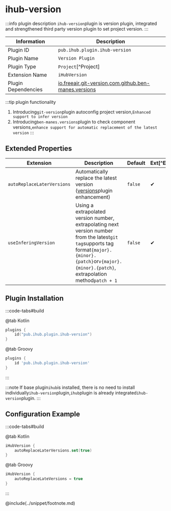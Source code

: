 # ihub-version

:::info plugin description
`ihub-version`plugin is version plugin, integrated and strengthened third party version plugin to set project version.
:::

| Information         | Description                                                                                                                                                                          |
| ------------------- | ------------------------------------------------------------------------------------------------------------------------------------------------------------------------------------ |
| Plugin ID           | `pub.ihub.plugin.ihub-version`                                                                                                                                                       |
| Plugin Name         | `Version Plugin`                                                                                                                                                                     |
| Plugin Type         | `Project`[^Project]                                                                                                                                                                  |
| Extension Name      | `iHubVersion`                                                                                                                                                                        |
| Plugin Dependencies | [io.freeair.git-version](https://plugins.gradle.org/plugin/io.freefair.git-version),[com.github.ben-manes.versions](https://plugins.gradle.org/plugin/com.github.ben-manes.versions) |

:::tip plugin functionality
1. Introducing`git-version`plugin autoconfig project version,`Enhanced support to infer version`
2. Introducing`ben-manes.versions`plugin to check component versions,`enhance support for automatic replacement of the latest version`
:::

## Extended Properties

| Extension                  | Description                                                                                                                                                                                              | Default | Ext[^Ext] | Prj[^Prj] | Sys[^Sys] | Env[^Env] |
| -------------------------- | -------------------------------------------------------------------------------------------------------------------------------------------------------------------------------------------------------- | ------- | --------- | --------- | --------- | --------- |
| `autoReplaceLaterVersions` | Automatically replace the latest version ([versions](https://plugins.gradle.org/plugin/com.github.ben-manes.versions)plugin enhancement)                                                                 | `false` | ✔         | ✔         | ✔         | ❌         |
| `useInferingVersion`       | Using a extrapolated version number, extrapolating next version number from the latest`git tag`supports tag format`{major}.{minor}.{patch}`or`v{major}.{minor}.{patch}`, extrapolation method`patch + 1` | `false` | ✔         | ✔         | ✔         | ✔         |

## Plugin Installation

:::code-tabs#build

@tab Kotlin

```kotlin
plugins {
    id("pub.ihub.plugin.ihub-version")
}
```

@tab Groovy

```groovy
plugins {
    id 'pub.ihub.plugin.ihub-version'
}
```

:::

:::note
If base plugin`ihub`is installed, there is no need to install individually`ihub-version`plugin,`ihub`plugin is already integrated`ihub-version`plugin.
:::

## Configuration Example

:::code-tabs#build

@tab Kotlin

```kotlin
iHubVersion {
    autoReplaceLaterVersions.set(true)
}
```

@tab Groovy

```groovy
iHubVersion {
    autoReplaceLateVersions = true
}
```

:::

@include(../snippet/footnote.md)